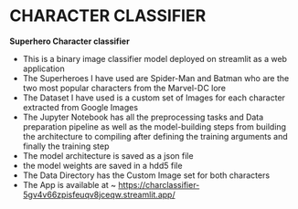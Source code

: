 # CHARACTER CLASSIFIER
**Superhero Character classifier**
- This is a binary image classifier model deployed on streamlit as a web application
- The Superheroes I have used are Spider-Man and Batman who are the two most popular characters from the Marvel-DC lore
- The Dataset I have used is a custom set of Images for each character extracted from Google Images
- The Jupyter Notebook has all the preprocessing tasks and Data preparation pipeline as well as the model-building steps from building the architecture to compiling after defining the training arguments and finally the training step
- The model architecture is saved as a json file
- the model weights are saved in a hdd5 file
- The Data Directory has the Custom Image set for both characters
- The App is available at ~ https://charclassifier-5gv4v66zpisfeuqv8jceqw.streamlit.app/
